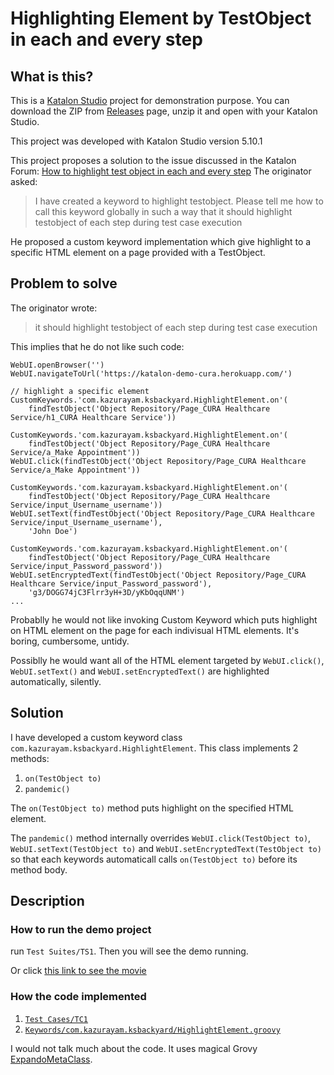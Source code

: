 Highlighting Element by TestObject in each and every step
=============

## What is this?

This is a [Katalon Studio](https://www.katalon.com/) project for demonstration purpose.
You can download the ZIP from [Releases](https://github.com/kazurayam/HighlightingElementByTestObjectInEachAndEveryStep/releases) page, 
unzip it and open with your Katalon Studio.

This project was developed with Katalon Studio version 5.10.1

This project proposes a solution to the issue discussed in the Katalon Forum: 
[How to highlight test object in each and every step](https://forum.katalon.com/t/how-to-highlight-test-object-in-each-and-every-step/17408)
The originator asked:
>I have created a keyword to highlight testobject. Please tell me how to call this keyword globally in such a way that it should highlight testobject of each step during test case execution

He proposed a custom keyword implementation which give highlight to a specific HTML element on a page provided with a TestObject.

## Problem to solve

The originator wrote:
>it should highlight testobject of each step during test case execution

This implies that he do not like such code:
```
WebUI.openBrowser('')
WebUI.navigateToUrl('https://katalon-demo-cura.herokuapp.com/')

// highlight a specific element
CustomKeywords.'com.kazurayam.ksbackyard.HighlightElement.on'(
	findTestObject('Object Repository/Page_CURA Healthcare Service/h1_CURA Healthcare Service'))

CustomKeywords.'com.kazurayam.ksbackyard.HighlightElement.on'(
	findTestObject('Object Repository/Page_CURA Healthcare Service/a_Make Appointment'))
WebUI.click(findTestObject('Object Repository/Page_CURA Healthcare Service/a_Make Appointment'))

CustomKeywords.'com.kazurayam.ksbackyard.HighlightElement.on'(
	findTestObject('Object Repository/Page_CURA Healthcare Service/input_Username_username'))
WebUI.setText(findTestObject('Object Repository/Page_CURA Healthcare Service/input_Username_username'),
	'John Doe')

CustomKeywords.'com.kazurayam.ksbackyard.HighlightElement.on'(
	findTestObject('Object Repository/Page_CURA Healthcare Service/input_Password_password'))
WebUI.setEncryptedText(findTestObject('Object Repository/Page_CURA Healthcare Service/input_Password_password'),
	'g3/DOGG74jC3Flrr3yH+3D/yKbOqqUNM')
...

```
Probablly he would not like invoking Custom Keyword which puts highlight on HTML element on the page for each indivisual HTML elements. It's boring, cumbersome, untidy.

Possiblly he would want all of the HTML element targeted by `WebUI.click()`, `WebUI.setText()` and `WebUI.setEncryptedText()` are highlighted automatically, silently.

## Solution

I have developed a custom keyword class `com.kazurayam.ksbackyard.HighlightElement`. 
This class implements 2 methods:
1. `on(TestObject to)`
2. `pandemic()`

The `on(TestObject to)` method puts highlight on the specified HTML element.

The `pandemic()` method internally overrides `WebUI.click(TestObject to)`, `WebUI.setText(TestObject to)` and `WebUI.setEncryptedText(TestObject to)`
so that each keywords automaticall calls `on(TestObject to)` before its method body.

## Description

### How to run the demo project

run `Test Suites/TS1`. Then you will see the demo running.

Or click [this link to see the movie](https://kazurayam.github.io/HighlightingElementByTestObjectInEachAndEveryStep/)

### How the code implemented

1. [`Test Cases/TC1`](Scripts/TC1/Script1547070867765.groovy)
2. [`Keywords/com.kazurayam.ksbackyard/HighlightElement.groovy`](Keywords/com/kazurayam/ksbackyard/HighlightElement.groovy)

I would not talk much about the code. It uses magical Grovy [ExpandoMetaClass](http://docs.groovy-lang.org/latest/html/documentation/core-metaprogramming.html#metaprogramming_emc).


